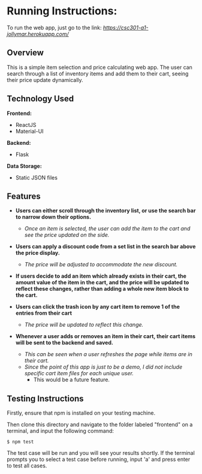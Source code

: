 # **Running Instructions:**

To run the web app, just go to the link: *https://csc301-a1-jollymar.herokuapp.com/*

## **Overview**
This is a simple item selection and price calculating web app. The user can search through a list of inventory items and add them to their cart, seeing their price update dynamically.

## **Technology Used**

**Frontend:**
- ReactJS
- Material-UI

**Backend:**
- Flask

**Data Storage:**
- Static JSON files

## **Features**
- **Users can either scroll through the inventory list, or use the search bar to narrow down their options.**
    - *Once an item is selected, the user can add the item to the cart and see the price updated on the side.*

- **Users can apply a discount code from a set list in the search bar above the price display.**
    - *The price will be adjusted to accommodate the new discount.*

- **If users decide to add an item which already exists in their cart, the amount value of the item in the cart, and the price will be updated to reflect these changes, rather than adding a whole new item block to the cart.**

- **Users can click the trash icon by any cart item to remove 1 of the entries from their cart**
    - *The price will be updated to reflect this change.*

- **Whenever a user adds or removes an item in their cart, their cart items will be sent to the backend and saved.**
    - *This can be seen when a user refreshes the page while items are in their cart.*
    - *Since the point of this app is just to be a demo, I did not include specific cart item files for each unique user.*
        -  This would be a future feature.

## **Testing Instructions**
Firstly, ensure that npm is installed on your testing machine.

Then clone this directory and navigate to the folder labeled "frontend" on a terminal, and input the following command:
```
$ npm test
```

The test case will be run and you will see your results shortly. If the terminal prompts you to select a test case before running, input 'a' and press enter to test all cases.
